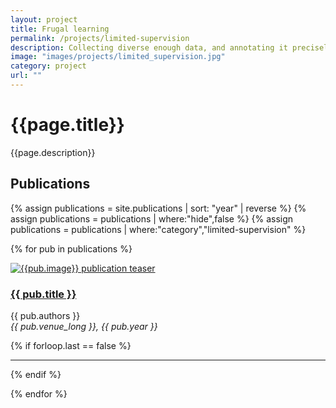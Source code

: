 ```yaml
---
layout: project
title: Frugal learning
permalink: /projects/limited-supervision
description: Collecting diverse enough data, and annotating it precisely, is complex, costly and time-consuming. To reduce dramatically these needs, we explore various alternatives to fully-supervised learning, e.g, training that is unsupervised (as <a href="https://valeoai.github.io/blog/publications/rosd/">rOSD</a> at ECCCV’20), self-supervised (as <a href="https://valeoai.github.io/blog/publications/bownet/">BoWNet</a> at CVPR’20), semi-supervised, active, zero-shot (as <a href="https://valeoai.github.io/blog/publications/zs3/">ZS3</a> at NeurIPS’19) or few-shot. We also investigate training with fully-synthetic data (in combination with unsupervised domain adaptation) and with GAN-augmented data.
image: "images/projects/limited_supervision.jpg"
category: project
url: ""
---
```




<h1>{{page.title}}</h1> 
<p>{{page.description}}</p>


<h2>Publications</h2>

{% assign publications = site.publications | sort: "year" | reverse %}
{% assign publications = publications | where:"hide",false %}
{% assign publications = publications | where:"category","limited-supervision" %}


{% for pub in publications %}

<div class="row">
    <div class="col-md-4">
         <div class="pubteaserbs">
            <a href="{{site.url  | append: site.baseurl | append: pub.permalink}}">
            <img class="media-object" src="../{{ pub.image }}" alt="{{pub.image}} publication teaser"/>
             </a>
        </div>
    </div>
    <!-- <div class="col-md-1"></div> -->
    <div class="col-md-8">
        <div class="pubitembs">
  <h3><a href="{{site.url  | append: site.baseurl | append: pub.permalink}}">{{ pub.title }}</a></h3>
  <p class="b">{{ pub.authors }}
    <br>
    <em>{{ pub.venue_long }}, {{ pub.year }}</em>
   </p>
</div>
</div>
</div>


{% if forloop.last == false %}
<hr>
{% endif %}

{% endfor %} 
